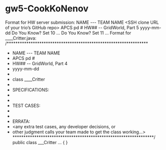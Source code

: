 gw5-CookKoNenov
===============
Format for HW server submission:
NAME --- TEAM NAME
<SSH clone URL of your trio’s GitHub repo>
APCS pd #
HW## -- GridWorld, Part 5
yyyy-mm-dd
Do You Know?
Set 10
…
Do You Know?
Set 11
…
Format for ____Critter.java:
/*****************************************************************
 * NAME --- TEAM NAME
 * APCS pd #
 * HW## -- GridWorld, Part 4
 * yyyy-mm-dd
 *
 * class ____Critter
 *
 * SPECIFICATIONS:
 * <spec provided>
 *
 * TEST CASES:
 * <test cases provided>
 *
 * ERRATA:
 * <any extra test cases, any developer decisions, or
 * other judgment calls your team made to get the class working...>
 *****************************************************************/
public class ___Critter ... {
}
